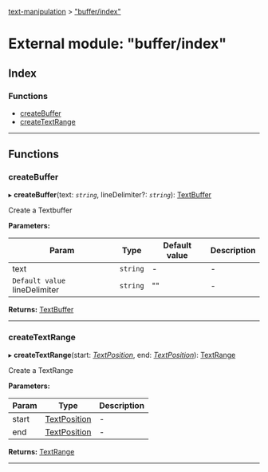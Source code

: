 [text-manipulation](../README.md) > ["buffer/index"](../modules/_buffer_index_.md)

# External module: "buffer/index"

## Index

### Functions

* [createBuffer](_buffer_index_.md#createbuffer)
* [createTextRange](_buffer_index_.md#createtextrange)

---

## Functions

<a id="createbuffer"></a>

###  createBuffer

▸ **createBuffer**(text: *`string`*, lineDelimiter?: *`string`*): [TextBuffer](../interfaces/_buffer_text_buffer_.textbuffer.md)

Create a Textbuffer

**Parameters:**

| Param | Type | Default value | Description |
| ------ | ------ | ------ | ------ |
| text | `string` | - |  - |
| `Default value` lineDelimiter | `string` | &quot;&quot; |  - |

**Returns:** [TextBuffer](../interfaces/_buffer_text_buffer_.textbuffer.md)

___
<a id="createtextrange"></a>

###  createTextRange

▸ **createTextRange**(start: *[TextPosition](../classes/_buffer_text_position_.textposition.md)*, end: *[TextPosition](../classes/_buffer_text_position_.textposition.md)*): [TextRange](../interfaces/_buffer_text_range_.textrange.md)

Create a TextRange

**Parameters:**

| Param | Type | Description |
| ------ | ------ | ------ |
| start | [TextPosition](../classes/_buffer_text_position_.textposition.md) |  - |
| end | [TextPosition](../classes/_buffer_text_position_.textposition.md) |  - |

**Returns:** [TextRange](../interfaces/_buffer_text_range_.textrange.md)

___

